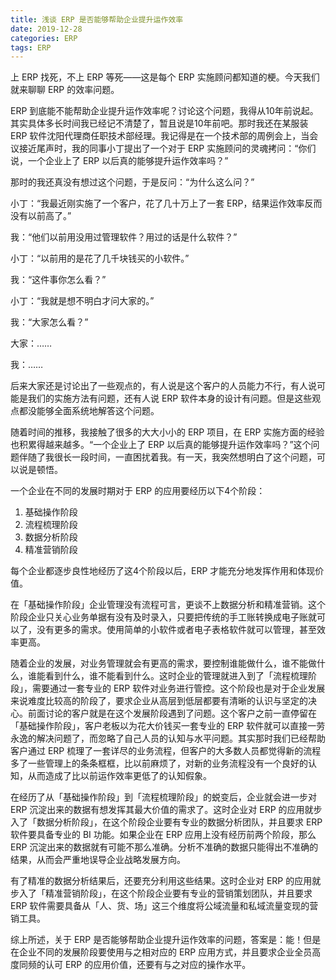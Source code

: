 ```yaml
---
title: 浅谈 ERP 是否能够帮助企业提升运作效率
date: 2019-12-28
categories: ERP
tags: ERP
---
```


上 ERP 找死，不上 ERP 等死——这是每个 ERP 实施顾问都知道的梗。今天我们就来聊聊 ERP 的效率问题。

<!-- more -->

ERP 到底能不能帮助企业提升运作效率呢？讨论这个问题，我得从10年前说起。其实具体多长时间我已经记不清楚了，暂且说是10年前吧。那时我还在某服装 ERP 软件沈阳代理商任职技术部经理。我记得是在一个技术部的周例会上，当会议接近尾声时，我的同事小丁提出了一个对于 ERP 实施顾问的灵魂拷问：“你们说，一个企业上了 ERP 以后真的能够提升运作效率吗？”

那时的我还真没有想过这个问题，于是反问：“为什么这么问？”

小丁：“我最近刚实施了一个客户，花了几十万上了一套 ERP，结果运作效率反而没有以前高了。”

我：“他们以前用没用过管理软件？用过的话是什么软件？”

小丁：“以前用的是花了几千块钱买的小软件。”

我：“这件事你怎么看？”

小丁：“我就是想不明白才问大家的。”

我：“大家怎么看？”

大家：……

我：……

后来大家还是讨论出了一些观点的，有人说是这个客户的人员能力不行，有人说可能是我们的实施方法有问题，还有人说 ERP 软件本身的设计有问题。但是这些观点都没能够全面系统地解答这个问题。

随着时间的推移，我接触了很多的大大小小的 ERP 项目，在 ERP 实施方面的经验也积累得越来越多。“一个企业上了 ERP 以后真的能够提升运作效率吗？”这个问题伴随了我很长一段时间，一直困扰着我。有一天，我突然想明白了这个问题，可以说是顿悟。

一个企业在不同的发展时期对于 ERP 的应用要经历以下4个阶段：

1. 基础操作阶段
2. 流程梳理阶段
3. 数据分析阶段
4. 精准营销阶段

每个企业都逐步良性地经历了这4个阶段以后，ERP 才能充分地发挥作用和体现价值。

在「基础操作阶段」企业管理没有流程可言，更谈不上数据分析和精准营销。这个阶段企业只关心业务单据有没有及时录入，只要把传统的手工账转换成电子账就可以了，没有更多的需求。使用简单的小软件或者电子表格软件就可以管理，甚至效率更高。

随着企业的发展，对业务管理就会有更高的需求，要控制谁能做什么，谁不能做什么，谁能看到什么，谁不能看到什么。这时企业的管理就进入到了「流程梳理阶段」，需要通过一套专业的 ERP 软件对业务进行管控。这个阶段也是对于企业发展来说难度比较高的阶段了，要求企业从高层到低层都要有清晰的认识与坚定的决心。前面讨论的客户就是在这个发展阶段遇到了问题。这个客户之前一直停留在「基础操作阶段」，客户老板以为花大价钱买一套专业的 ERP 软件就可以直接一劳永逸的解决问题了，而忽略了自己人员的认知与水平问题。其实那时我们已经帮助客户通过 ERP 梳理了一套详尽的业务流程，但客户的大多数人员都觉得新的流程多了一些管理上的条条框框，比以前麻烦了，对新的业务流程没有一个良好的认知，从而造成了比以前运作效率更低了的认知假象。

在经历了从「基础操作阶段」到「流程梳理阶段」的蜕变后，企业就会进一步对 ERP 沉淀出来的数据有想发挥其最大价值的需求了。这时企业对 ERP 的应用就步入了「数据分析阶段」，在这个阶段企业要有专业的数据分析团队，并且要求 ERP 软件要具备专业的 BI 功能。如果企业在 ERP 应用上没有经历前两个阶段，那么 ERP 沉淀出来的数据就有可能不那么准确。分析不准确的数据只能得出不准确的结果，从而会严重地误导企业战略发展方向。

有了精准的数据分析结果后，还要充分利用这些结果。这时企业对 ERP 的应用就步入了「精准营销阶段」，在这个阶段企业要有专业的营销策划团队，并且要求 ERP 软件需要具备从「人、货、场」这三个维度将公域流量和私域流量变现的营销工具。

综上所述，关于 ERP 是否能够帮助企业提升运作效率的问题，答案是：能！但是在企业不同的发展阶段要使用与之相对应的 ERP 应用方式，并且要求企业全员高度同频的认可 ERP 的应用价值，还要有与之对应的操作水平。

